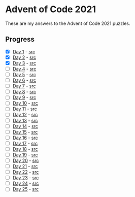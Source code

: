 # Advent of Code 2021 

These are my answers to the Advent of Code 2021 puzzles.

## Progress

- [x] [Day 1](https://adventofcode.com/2021/day/1) - [src](./src/day01)
- [x] [Day 2](https://adventofcode.com/2021/day/2) - [src](./src/day02)
- [x] [Day 3](https://adventofcode.com/2021/day/3) - [src](./src/day03)
- [ ] [Day 4](https://adventofcode.com/2021/day/4) - [src](./src/day04)
- [ ] [Day 5](https://adventofcode.com/2021/day/5) - [src](./src/day05)
- [ ] [Day 6](https://adventofcode.com/2021/day/6) - [src](./src/day06)
- [ ] [Day 7](https://adventofcode.com/2021/day/7) - [src](./src/day07)
- [ ] [Day 8](https://adventofcode.com/2021/day/8) - [src](./src/day08)
- [ ] [Day 9](https://adventofcode.com/2021/day/9) - [src](./src/day09)
- [ ] [Day 10](https://adventofcode.com/2021/day/10) - [src](./src/day10)
- [ ] [Day 11](https://adventofcode.com/2021/day/11) - [src](./src/day11)
- [ ] [Day 12](https://adventofcode.com/2021/day/12) - [src](./src/day12)
- [ ] [Day 13](https://adventofcode.com/2021/day/13) - [src](./src/day13)
- [ ] [Day 14](https://adventofcode.com/2021/day/14) - [src](./src/day14)
- [ ] [Day 15](https://adventofcode.com/2021/day/15) - [src](./src/day15)
- [ ] [Day 16](https://adventofcode.com/2021/day/16) - [src](./src/day16)
- [ ] [Day 17](https://adventofcode.com/2021/day/17) - [src](./src/day17)
- [ ] [Day 18](https://adventofcode.com/2021/day/18) - [src](./src/day18)
- [ ] [Day 19](https://adventofcode.com/2021/day/19) - [src](./src/day19)
- [ ] [Day 20](https://adventofcode.com/2021/day/20) - [src](./src/day20)
- [ ] [Day 21](https://adventofcode.com/2021/day/21) - [src](./src/day21)
- [ ] [Day 22](https://adventofcode.com/2021/day/22) - [src](./src/day22)
- [ ] [Day 23](https://adventofcode.com/2021/day/23) - [src](./src/day23)
- [ ] [Day 24](https://adventofcode.com/2021/day/24) - [src](./src/day24)
- [ ] [Day 25](https://adventofcode.com/2021/day/25) - [src](./src/day25)
